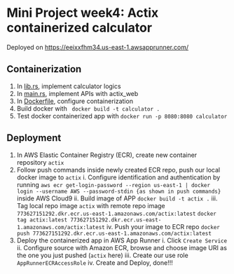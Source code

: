 # Mini Project week4: Actix containerized calculator
Deployed on https://eeixxfhm34.us-east-1.awsapprunner.com/

## Containerization
1. In [lib.rs](https://github.com/nogibjj/Yuzhou-rust-mini-projects/blob/main/week4-actix/src/lib.rs), implement calculator logics 
2. In [main.rs](https://github.com/nogibjj/Yuzhou-rust-mini-projects/blob/main/week4-actix/src/main.rs), implement APIs with actix_web
3. In [Dockerfile](https://github.com/nogibjj/Yuzhou-rust-mini-projects/blob/main/week4-actix/Dockerfile), configure containerization
4. Build docker with ` docker build -t calculator .`
5. Test docker containerized app with `docker run -p 8080:8080 calculator`

## Deployment
1. In AWS Elastic Container Registry (ECR), create new container repository `actix`
2. Follow push commands inside newly created ECR repo, push our local docker image to `actix`
    i. Configure identification and authentication by running
        ```
        aws ecr get-login-password --region us-east-1 | docker login --username AWS --password-stdin {as shown in push commands}
        ```
        inside AWS Cloud9
    ii. Build image of APP
        ```
        docker build -t actix .
        ```
    iii. Tag local repo image `actix` with remote repo image `773627151292.dkr.ecr.us-east-1.amazonaws.com/actix:latest`
        ```
        docker tag actix:latest 773627151292.dkr.ecr.us-east-1.amazonaws.com/actix:latest
        ```
    iv. Push your image to ECR repo
        ```
        docker push 773627151292.dkr.ecr.us-east-1.amazonaws.com/actix:latest
        ```
3. Deploy the containerized app in AWS App Runner
    i. Click `Create Service`
    ii. Configure source with Amazon ECR, browse and choose image URI as the one you just pushed (`actix` here)
    iii. Create our use role `AppRunnerECRAccessRole`
    iv. Create and Deploy, done!!!


